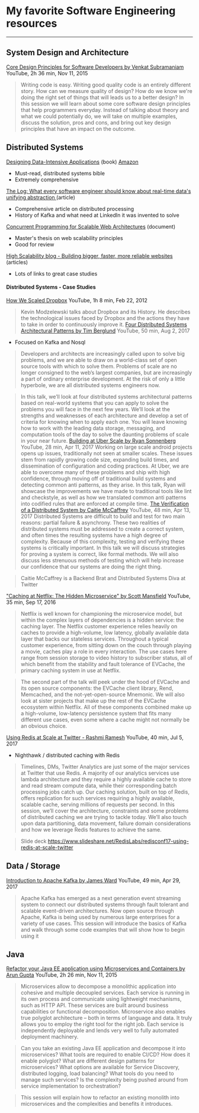 # My favorite Software Engineering resources
***

## System Design and Architecture

[Core Design Principles for Software Developers by Venkat Subramaniam](https://www.youtube.com/watch?v=llGgO74uXMI) YouTube, 2h 36 min, Nov 11, 2015
   > Writing code is easy. Writing good quality code is an entirely different story. How can we measure quality of design? How do we know we're doing the right set of things that will leads us to a better design? In this session we will learn about some core software design principles that help programmers everyday. Instead of talking about theory and what we could potentially do, we will take on multiple examples, discuss the solution, pros and cons, and bring out key design principles that have an impact on the outcome.

## Distributed Systems

[Designing Data-Intensive Applications](https://dataintensive.net/) (book) [Amazon](https://www.amazon.com/Designing-Data-Intensive-Applications-Reliable-Maintainable/dp/1449373321/)
  * Must-read, distributed systems bible
  * Extremely comprehensive

[The Log: What every software engineer should know about real-time data's unifying abstraction
](https://engineering.linkedin.com/distributed-systems/log-what-every-software-engineer-should-know-about-real-time-datas-unifying) (article)
   * Comprehensive article on distributed processing
   * History of Kafka and what need at LinkedIn it was invented to solve

[Concurrent Programming for Scalable Web Architectures](http://berb.github.io/diploma-thesis/community/index.html) (document)
  * Master's thesis on web scalability principles
  * Good for review
  
[High Scalability blog - Building bigger, faster, more reliable websites](http://highscalability.com/all-time-favorites/) (articles)
  * Lots of links to great case studies

  
#### Distributed Systems - Case Studies
[How We Scaled Dropbox](https://www.youtube.com/watch?v=PE4gwstWhmc) YouTube, 1h 8 min, Feb 22, 2012
   > Kevin Modzelewski talks about Dropbox and its History. He describes the technological issues faced by Dropbox and the actions they have to take in order to continuously improve it.
[Four Distributed Systems Architectural Patterns by Tim Berglund](https://www.youtube.com/watch?v=tpspO9K28PM) YouTube, 50 min, Aug 2, 2017
   * Focused on Kafka and Nosql
   > Developers and architects are increasingly called upon to solve big problems, and we are able to draw on a world-class set of open source tools with which to solve them. Problems of scale are no longer consigned to the web’s largest companies, but are increasingly a part of ordinary enterprise development. At the risk of only a little hyperbole, we are all distributed systems engineers now.

   > In this talk, we’ll look at four distributed systems architectural patterns based on real-world systems that you can apply to solve the problems you will face in the next few years. We’ll look at the strengths and weaknesses of each architecture and develop a set of criteria for knowing when to apply each one. You will leave knowing how to work with the leading data storage, messaging, and computation tools of the day to solve the daunting problems of scale in your near future.
[Building at Uber Scale by Ryan Sonnenberg](https://www.youtube.com/watch?v=bSojCYTTz-A) YouTube, 28 min, Apr 11, 2017
   > Working on large scale android projects opens up issues, traditionally not seen at smaller scales. These issues stem from rapidly growing code size, expanding build times, and dissemination of configuration and coding practices. At Uber, we are able to overcome many of these problems and ship with high confidence, through moving off of traditional build systems and detecting common anti patterns, as they arise. In this talk, Ryan will showcase the improvements we have made to traditional tools like lint and checkstyle, as well as how we translated common anti patterns into codified rules that are enforced at compile time.
[The Verification of a Distributed System by Caitie McCaffrey](https://www.youtube.com/watch?v=ZMbqbXxRthE) YouTube, 48 min, Apr 13, 2017
   > Distributed Systems are difficult to build and test for two main reasons: partial failure & asynchrony. These two realities of distributed systems must be addressed to create a correct system, and often times the resulting systems have a high degree of complexity. Because of this complexity, testing and verifying these systems is critically important. In this talk we will discuss strategies for proving a system is correct, like formal methods. We will also discuss less strenuous methods of testing which will help increase our confidence that our systems are doing the right thing.
   
   > Caitie McCaffrey is a Backend Brat and Distributed Systems Diva at Twitter
   
["Caching at Netflix: The Hidden Microservice" by Scott Mansfield](https://www.youtube.com/watch?v=Rzdxgx3RC0Q) YouTube, 35 min, Sep 17, 2016
   > Netflix is well known for championing the microservice model, but within the complex layers of dependencies is a hidden service: the caching layer. The Netflix customer experience relies heavily on caches to provide a high-volume, low latency, globally available data layer that backs our stateless services. Throughout a typical customer experience, from sitting down on the couch through playing a movie, caches play a role in every interaction. The use cases here range from session storage to video history to subscriber status, all of which benefit from the stability and fault tolerance of EVCache, the primary caching system in use at Netflix.

   > The second part of the talk will peek under the hood of EVCache and its open source components: the EVCache client library, Rend, Memcached, and the not-yet-open-source Mnemonic. We will also look at sister projects that make up the rest of the EVCache ecosystem within Netflix. All of these components combined make up a high-volume, low-latency persistence system that fits many different use cases, even some where a cache might not normally be an obvious choice.

[Using Redis at Scale at Twitter - Rashmi Ramesh](https://www.youtube.com/watch?v=QznaOSk20nU) YouTube, 40 min, Jul 5, 2017
   * Nighthawk / distributed caching with Redis
   > Timelines, DMs, Twitter Analytics are just some of the major services at Twitter that use Redis. A majority of our analytics services use lambda architecture and they require a highly available cache to store and read stream compute data, while their corresponding batch processing jobs catch up. Our caching solution, built on top of Redis, offers replication for such services requiring a highly available, scalable cache, serving millions of requests per second. In this session, we’ll cover the architecture, constraints and some problems of distributed caching we are trying to tackle today. We’ll also touch upon data partitioning, data movement, failure domain considerations and how we leverage Redis features to achieve the same.
   
   > Slide deck https://www.slideshare.net/RedisLabs/redisconf17-using-redis-at-scale-twitter

## Data / Storage

[Introduction to Apache Kafka by James Ward](https://www.youtube.com/watch?v=UEg40Te8pnE) YouTube, 49 min, Apr 29, 2017
   > Apache Kafka has emerged as a next generation event streaming system to connect our distributed systems through fault tolerant and scalable event-driven architectures. Now open source through Apache, Kafka is being used by numerous large enterprises for a variety of use cases. This session will introduce the basics of Kafka and walk through some code examples that will show how to begin using it

## Java

[Refactor your Java EE application using Microservices and Containers by Arun Gupta](https://www.youtube.com/watch?v=iJVW7v8O9BU) YouTube, 2h 26 min, Nov 11, 2015
   > Microservices allow to decompose a monolithic application into cohesive and multiple decoupled services. Each service is running in its own process and communicate using lightweight mechanisms, such as HTTP API. These services are built around business capabilities or functional decomposition. Microservice also enables true polyglot architecture – both in terms of language and data. It truly allows you to employ the right tool for the right job. Each service is independently deployable and lends very well to fully automated deployment machinery.

   > Can you take an existing Java EE application and decompose it into microservices? What tools are required to enable CI/CD? How does it enable polyglot? What are different design patterns for microservices? What options are available for Service Discovery, distributed logging, load balancing? What tools do you need to manage such services? Is the complexity being pushed around from service implementation to orchestration?

   > This session will explain how to refactor an existing monolith into microservices and the complexities and benefits it introduces.
